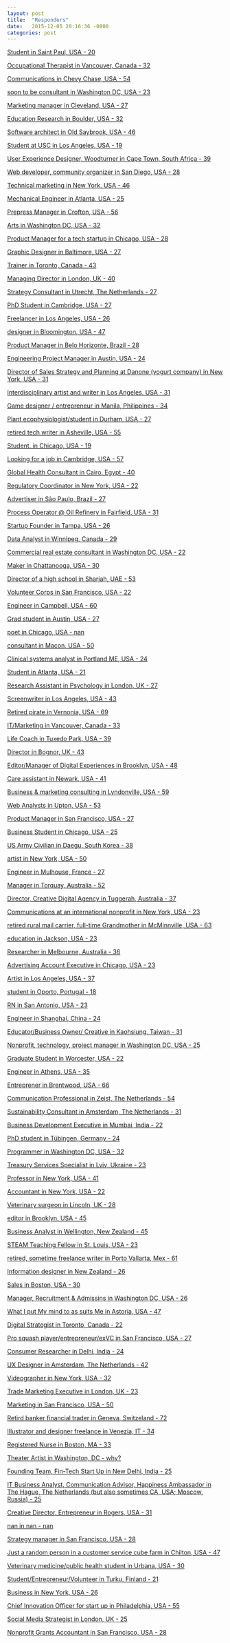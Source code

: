 ```yaml
---
layout: post
title:  "Responders"
date:   2015-12-05 20:16:36 -0800
categories: post
---
```

[Student in Saint Paul, USA - 20][0]

[0]: /home/responders/0
[Occupational Therapist in Vancouver, Canada - 32][1]

[1]: /home/responders/1
[Communications in Chevy Chase, USA - 54][2]

[2]: /home/responders/2
[soon to be consultant in Washington DC, USA - 23][3]

[3]: /home/responders/3
[Marketing manager in Cleveland, USA - 27][4]

[4]: /home/responders/4
[Education Research in Boulder, USA - 32][5]

[5]: /home/responders/5
[Software architect in Old Saybrook, USA - 46][6]

[6]: /home/responders/6
[Student at USC in Los Angeles, USA - 19][7]

[7]: /home/responders/7
[User Experience Designer, Woodturner in Cape Town, South Africa - 39][8]

[8]: /home/responders/8
[Web developer, community organizer in San Diego, USA - 28][9]

[9]: /home/responders/9
[Technical marketing in New York,  USA - 46][10]

[10]: /home/responders/10
[Mechanical Engineer in Atlanta, USA - 25][11]

[11]: /home/responders/11
[Prepress Manager in Crofton, USA - 56][12]

[12]: /home/responders/12
[Arts in Washington DC, USA - 32][13]

[13]: /home/responders/13
[Product Manager for a tech startup in Chicago, USA - 28][14]

[14]: /home/responders/14
[Graphic Designer in Baltimore, USA - 27][15]

[15]: /home/responders/15
[Trainer in Toronto, Canada - 43][16]

[16]: /home/responders/16
[Managing Director in London, UK - 40][17]

[17]: /home/responders/17
[Strategy Consultant in Utrecht, The Netherlands - 27][18]

[18]: /home/responders/18
[PhD Student in Cambridge, USA - 27][19]

[19]: /home/responders/19
[Freelancer in Los Angeles, USA - 26][20]

[20]: /home/responders/20
[designer in Bloomington, USA - 47][21]

[21]: /home/responders/21
[Product Manager in Belo Horizonte, Brazil - 28][22]

[22]: /home/responders/22
[Engineering Project Manager in Austin, USA - 24][23]

[23]: /home/responders/23
[Director of Sales Strategy and Planning at Danone (yogurt company) in New York, USA - 31][24]

[24]: /home/responders/24
[Interdisciplinary artist and writer in Los Angeles, USA - 31][25]

[25]: /home/responders/25
[Game designer / entrepreneur in Manila, Philippines - 34][26]

[26]: /home/responders/26
[Plant ecophysiologist/student in Durham, USA - 27][27]

[27]: /home/responders/27
[retired tech writer in Asheville, USA - 55][28]

[28]: /home/responders/28
[Student.  in Chicago, USA - 19][29]

[29]: /home/responders/29
[Looking for a job in Cambridge, USA - 57][30]

[30]: /home/responders/30
[Global Health Consultant in Cairo, Egypt - 40][31]

[31]: /home/responders/31
[Regulatory Coordinator  in New York, USA - 22][32]

[32]: /home/responders/32
[Advertiser in São Paulo, Brazil - 27][33]

[33]: /home/responders/33
[Process Operator @ Oil Refinery in Fairfield, USA - 31][34]

[34]: /home/responders/34
[Startup Founder in Tampa, USA - 26][35]

[35]: /home/responders/35
[Data Analyst in Winnipeg, Canada - 29][36]

[36]: /home/responders/36
[Commercial real estate consultant in Washington DC, USA - 22][37]

[37]: /home/responders/37
[Maker in Chattanooga, USA - 30][38]

[38]: /home/responders/38
[Director of a high school in Sharjah, UAE - 53][39]

[39]: /home/responders/39
[Volunteer Corps in San Francisco, USA - 22][40]

[40]: /home/responders/40
[Engineer in Campbell, USA - 60][41]

[41]: /home/responders/41
[Grad student in Austin, USA - 27][42]

[42]: /home/responders/42
[poet  in Chicago, USA - nan][43]

[43]: /home/responders/43
[consultant in Macon, USA - 50][44]

[44]: /home/responders/44
[Clinical systems analyst in Portland ME, USA - 24][45]

[45]: /home/responders/45
[Student in Atlanta, USA - 21][46]

[46]: /home/responders/46
[Research Assistant in Psychology in London, UK - 27][47]

[47]: /home/responders/47
[Screenwriter in Los Angeles, USA - 43][48]

[48]: /home/responders/48
[Retired pirate in Vernonia, USA - 69][49]

[49]: /home/responders/49
[IT/Marketing in Vancouver, Canada - 33][50]

[50]: /home/responders/50
[Life Coach in Tuxedo Park, USA - 39][51]

[51]: /home/responders/51
[Director in Bognor, UK - 43][52]

[52]: /home/responders/52
[Editor/Manager of Digital Experiences in Brooklyn, USA - 48][53]

[53]: /home/responders/53
[Care assistant  in Newark, USA - 41][54]

[54]: /home/responders/54
[Business & marketing consulting in Lyndonville, USA - 59][55]

[55]: /home/responders/55
[Web Analysts in Upton, USA - 53][56]

[56]: /home/responders/56
[Product Manager in San Francisco, USA - 27][57]

[57]: /home/responders/57
[Business Student in Chicago, USA - 25][58]

[58]: /home/responders/58
[US Army Civilian in Daegu, South Korea - 38][59]

[59]: /home/responders/59
[artist in New York, USA - 50][60]

[60]: /home/responders/60
[Engineer in Mulhouse, France - 27][61]

[61]: /home/responders/61
[Manager in Torquay, Australia - 52][62]

[62]: /home/responders/62
[Director, Creative Digital Agency in Tuggerah, Australia - 37][63]

[63]: /home/responders/63
[Communications at an international nonprofit in New York, USA - 23][64]

[64]: /home/responders/64
[retired rural mail carrier, full-time Grandmother in McMinnville, USA - 63][65]

[65]: /home/responders/65
[education  in Jackson, USA - 23][66]

[66]: /home/responders/66
[Researcher in Melbourne, Australia - 36][67]

[67]: /home/responders/67
[Advertising Account Executive  in Chicago, USA - 23][68]

[68]: /home/responders/68
[Artist in Los Angeles, USA - 37][69]

[69]: /home/responders/69
[student in Oporto, Portugal - 18][70]

[70]: /home/responders/70
[RN in San Antonio, USA - 23][71]

[71]: /home/responders/71
[Engineer in Shanghai, China - 24][72]

[72]: /home/responders/72
[Educator/Business Owner/ Creative in Kaohsiung, Taiwan - 31][73]

[73]: /home/responders/73
[Nonprofit, technology, project manager in Washington DC, USA - 25][74]

[74]: /home/responders/74
[Graduate Student in Worcester, USA - 22][75]

[75]: /home/responders/75
[Engineer in Athens, USA - 35][76]

[76]: /home/responders/76
[Entreprener  in Brentwood, USA - 66][77]

[77]: /home/responders/77
[Communication Professional in Zeist, The Netherlands - 54][78]

[78]: /home/responders/78
[Sustainability Consultant in Amsterdam, The Netherlands - 31][79]

[79]: /home/responders/79
[Business Development Executive in Mumbai, India - 22][80]

[80]: /home/responders/80
[PhD student in Tübingen, Germany - 24][81]

[81]: /home/responders/81
[Programmer in Washington DC, USA - 32][82]

[82]: /home/responders/82
[Treasury Services Specialist in Lviv, Ukraine - 23][83]

[83]: /home/responders/83
[Professor in New York, USA - 41][84]

[84]: /home/responders/84
[Accountant in New York, USA - 22][85]

[85]: /home/responders/85
[Veterinary surgeon  in Lincoln, UK - 28][86]

[86]: /home/responders/86
[editor in Brooklyn, USA - 45][87]

[87]: /home/responders/87
[Business Analyst in Wellington, New Zealand - 45][88]

[88]: /home/responders/88
[STEAM Teaching Fellow in St. Louis, USA - 23][89]

[89]: /home/responders/89
[retired, sometime freelance writer in Porto Vallarta, Mex - 61][90]

[90]: /home/responders/90
[Information designer in New Zealand - 26][91]

[91]: /home/responders/91
[Sales in Boston, USA - 30][92]

[92]: /home/responders/92
[Manager, Recruitment & Admissins in Washington DC, USA - 26][93]

[93]: /home/responders/93
[What I put My mind to as suits Me in Astoria, USA - 47][94]

[94]: /home/responders/94
[Digital Strategist in Toronto, Canada - 22][95]

[95]: /home/responders/95
[Pro squash player/entrepreneur/exVC in San Francisco, USA - 27][96]

[96]: /home/responders/96
[Consumer Researcher in Delhi, India - 24][97]

[97]: /home/responders/97
[UX Designer in Amsterdam, The Netherlands - 42][98]

[98]: /home/responders/98
[Videographer  in New York, USA - 32][99]

[99]: /home/responders/99
[Trade Marketing Executive in London, UK - 23][100]

[100]: /home/responders/100
[Marketing in San Francisco, USA - 50][101]

[101]: /home/responders/101
[Retird banker financial trader in Geneva, Switzeland - 72][102]

[102]: /home/responders/102
[Illustrator and designer freelance in Venezia, IT - 34][103]

[103]: /home/responders/103
[Registered Nurse in Boston, MA - 33][104]

[104]: /home/responders/104
[Theater Artist in Washington, DC - why?][105]

[105]: /home/responders/105
[Founding Team, Fin-Tech Start Up in New Delhi, India - 25][106]

[106]: /home/responders/106
[IT Business Analyst, Communication Advisor, Happiness Ambassador in The Hague, The Netherlands (but also sometimes CA, USA; Moscow, Russia) - 25][107]

[107]: /home/responders/107
[Creative Director, Entrepreneur in Rogers, USA - 31][108]

[108]: /home/responders/108
[nan in nan - nan][109]

[109]: /home/responders/109
[Strategy manager in San Francisco, USA - 28][110]

[110]: /home/responders/110
[Just a random person in a customer service cube farm  in Chilton, USA - 47][111]

[111]: /home/responders/111
[Veterinary medicine/public health student in Urbana, USA - 30][112]

[112]: /home/responders/112
[Student/Entrepreneur/Volunteer in Turku, Finland - 21][113]

[113]: /home/responders/113
[Business in New York, USA - 26][114]

[114]: /home/responders/114
[Chief Innovation Officer for start up in Philadelphia, USA - 55][115]

[115]: /home/responders/115
[Social Media Strategist in London, UK - 25][116]

[116]: /home/responders/116
[Nonprofit Grants Accountant in San Francisco, USA - 28][117]

[117]: /home/responders/117